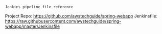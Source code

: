 `Jenkins pipeline file reference`

  Project Repo: https://github.com/awstechguide/spring-webapp
  Jenkinsfile: https://raw.githubusercontent.com/awstechguide/spring-webapp/master/Jenkinsfile
